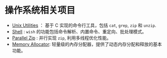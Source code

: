 # 操作系统相关项目

- [Unix Utilities](initial-utilities) ： 基于 C 实现的命令行工具，包括 `cat`, `grep`, `zip` 和 `unzip`.
- [Shell](processes-shell) : `wish` 的功能包括命令解析、内置命令、重定向、批处理模式。
- [Parallel Zip](concurrency-pzip) : 并行实现 `zip`, 利用多线程优化性能。
- [Memory Allocator](memory-allocator): 轻量级的內存分配器，提供了动态内存分配和释放的基本功能。
